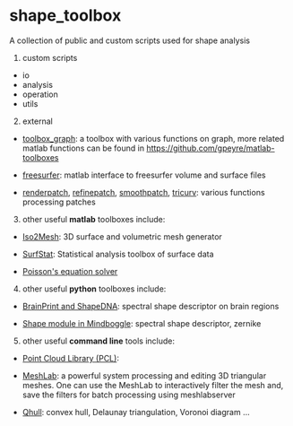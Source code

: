# shape_toolbox
A collection of public and custom scripts used for shape analysis
1. custom scripts
  * io
  * analysis
  * operation
  * utils

2. external
  * [toolbox_graph](https://www.mathworks.com/matlabcentral/fileexchange/5355-toolbox-graph): a toolbox with various functions on graph,
  more related matlab functions can be found in https://github.com/gpeyre/matlab-toolboxes

  * [freesurfer](https://surfer.nmr.mgh.harvard.edu/): matlab interface to freesurfer volume and surface files
  
  * [renderpatch](https://www.mathworks.com/matlabcentral/fileexchange/27084-patch-software-render?focused=5150182&tab=function), [refinepatch](https://www.mathworks.com/matlabcentral/fileexchange/16215-triangular-mesh-refinement), [smoothpatch](https://www.mathworks.com/matlabcentral/fileexchange/26710-smooth-triangulated-mesh), [tricurv](https://www.mathworks.com/matlabcentral/fileexchange/24937-curvature-calculations-on-triangular-3d-surface): various functions processing patches

3. other useful **matlab** toolboxes include:

  * [Iso2Mesh](https://github.com/fangq/iso2mesh): 3D surface and volumetric mesh generator
   
  * [SurfStat](http://www.math.mcgill.ca/keith/surfstat/): Statistical analysis toolbox of surface data
   
  * [Poisson's equation solver](http://www.csd.uwo.ca/~ygorelic/3DGMG_poisson_solver_basic.zip)

4. other useful **python** toolboxes include:
  * [BrainPrint and ShapeDNA](https://github.com/reuter-lab/BrainPrint): spectral shape descriptor on brain regions
  
  * [Shape module in Mindboggle](https://github.com/nipy/mindboggle/tree/master/mindboggle/shapes): spectral shape descriptor, zernike

5. other useful **command line** tools include:

  * [Point Cloud Library (PCL)](http://www.pointclouds.org/):

  * [MeshLab](http://www.meshlab.net/ ): a powerful system processing and editing 3D triangular meshes. One can use the MeshLab to interactively filter the mesh and, save the filters for batch processing using meshlabserver
   
  * [Qhull](http://www.qhull.org/): convex hull, Delaunay triangulation, Voronoi diagram ...
   
